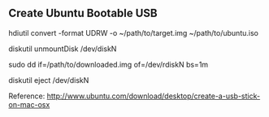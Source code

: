 Create Ubuntu Bootable USB 
--------------------------


hdiutil convert -format UDRW -o ~/path/to/target.img ~/path/to/ubuntu.iso

diskutil unmountDisk /dev/diskN

sudo dd if=/path/to/downloaded.img of=/dev/rdiskN bs=1m

diskutil eject /dev/diskN

Reference:
http://www.ubuntu.com/download/desktop/create-a-usb-stick-on-mac-osx
